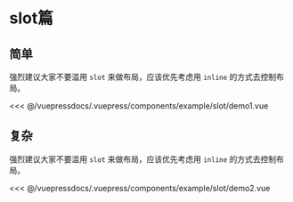 
# slot篇

## 简单 
强烈建议大家不要滥用 `slot` 来做布局，应该优先考虑用 `inline` 的方式去控制布局。

<demo-block>
<example-slot-demo1 slot="source"/>
 <<< @/vuepressdocs/.vuepress/components/example/slot/demo1.vue
</demo-block>

## 复杂
强烈建议大家不要滥用 `slot` 来做布局，应该优先考虑用 `inline` 的方式去控制布局。

<demo-block>
<example-slot-demo2 slot="source"/>
 <<< @/vuepressdocs/.vuepress/components/example/slot/demo2.vue
</demo-block>
